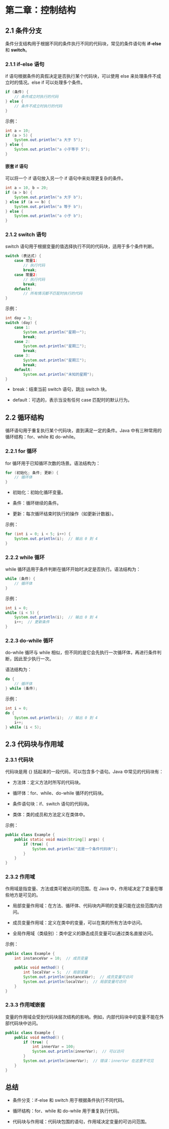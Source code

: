 # **第二章：控制结构**

## **2.1 条件分支**

条件分支结构用于根据不同的条件执行不同的代码块，常见的条件语句有 **if-else** 和 **switch**。

### **2.1.1 if-else 语句**

if 语句根据条件的真假决定是否执行某个代码块，可以使用 else 来处理条件不成立时的情况。else if 可以处理多个条件。

```java
if (条件) {
    // 条件成立时执行的代码
} else {
    // 条件不成立时执行的代码
}

```

示例：

```java
int a = 10;
if (a > 5) {
    System.out.println("a 大于 5");
} else {
    System.out.println("a 小于等于 5");
}

```

#### **嵌套 if 语句**

可以将一个 if 语句放入另一个 if 语句中来处理更复杂的条件。

```java
int a = 10, b = 20;
if (a > b) {
    System.out.println("a 大于 b");
} else if (a == b) {
    System.out.println("a 等于 b");
} else {
    System.out.println("a 小于 b");
}

```

### **2.1.2 switch 语句**

switch 语句用于根据变量的值选择执行不同的代码块，适用于多个条件判断。

```java
switch (表达式) {
    case 常量1:
        // 执行代码
        break;
    case 常量2:
        // 执行代码
        break;
    default:
        // 所有情况都不匹配时执行的代码
}

```

示例：

```java
int day = 3;
switch (day) {
    case 1:
        System.out.println("星期一");
        break;
    case 2:
        System.out.println("星期二");
        break;
    case 3:
        System.out.println("星期三");
        break;
    default:
        System.out.println("未知的星期");
}

```

- break：结束当前 switch 语句，跳出 switch 块。

- default：可选的，表示当没有任何 case 匹配时的默认行为。

## **2.2 循环结构**

循环语句用于重复执行某个代码块，直到满足一定的条件。Java 中有三种常用的循环结构：for、while 和 do-while。

### **2.2.1 for 循环**

for 循环用于已知循环次数的场景。语法结构为：

```java
for (初始化; 条件; 更新) {
    // 循环体
}

```

- 初始化：初始化循环变量。

- 条件：循环继续的条件。

- 更新：每次循环结束时执行的操作（如更新计数器）。

示例：

```java
for (int i = 0; i < 5; i++) {
    System.out.println(i);  // 输出 0 到 4
}

```

### **2.2.2 while 循环**

while 循环适用于条件判断在循环开始时决定是否执行。语法结构为：

```java
while (条件) {
    // 循环体
}

```

示例：

```java
int i = 0;
while (i < 5) {
    System.out.println(i);  // 输出 0 到 4
    i++;  // 更新条件
}

```

### **2.2.3 do-while 循环**

do-while 循环与 while 相似，但不同的是它会先执行一次循环体，再进行条件判断，因此至少执行一次。

语法结构为：

```java
do {
    // 循环体
} while (条件);

```

示例：

```java
int i = 0;
do {
    System.out.println(i);  // 输出 0 到 4
    i++;
} while (i < 5);

```

## **2.3 代码块与作用域**

### **2.3.1 代码块**

代码块是用 {} 括起来的一段代码，可以包含多个语句。Java 中常见的代码块有：

- 方法体：定义方法时所写的代码块。

- 循环体：for、while、do-while 循环的代码块。

- 条件语句块：if、switch 语句的代码块。

- 类体：类的成员和方法定义在类体中。

示例：

```java
public class Example {
    public static void main(String[] args) {
        if (true) {
            System.out.println("这是一个条件代码块");
        }
    }
}

```

### **2.3.2 作用域**

作用域是指变量、方法或类可被访问的范围。在 Java 中，作用域决定了变量在哪些地方是可见的。

- 局部变量作用域：在方法、循环体、代码块内声明的变量只能在这些范围内访问。

- 成员变量作用域：定义在类中的变量，可以在类的所有方法中访问。

- 全局作用域（类级别）：类中定义的静态成员变量可以通过类名直接访问。

示例：

```java
public class Example {
    int instanceVar = 10;  // 成员变量

    public void method() {
        int localVar = 5;  // 局部变量
        System.out.println(instanceVar);  // 成员变量可访问
        System.out.println(localVar);  // 局部变量可访问
    }
}

```

### **2.3.3 作用域嵌套**

变量的作用域会受到代码块层次结构的影响。例如，内部代码块中的变量不能在外部代码块中访问。

```java
public class Example {
    public void method() {
        if (true) {
            int innerVar = 100;
            System.out.println(innerVar);  // 可以访问
        }
        System.out.println(innerVar);  // 错误：innerVar 在这里不可见
    }
}

```

## **总结**

- 条件分支：if-else 和 switch 用于根据条件执行不同代码。

- 循环结构：for、while 和 do-while 用于重复执行代码。

- 代码块与作用域：代码块包围的语句，作用域决定变量的可访问范围。